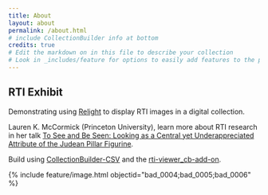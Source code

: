 ```yaml
---
title: About
layout: about
permalink: /about.html
# include CollectionBuilder info at bottom
credits: true
# Edit the markdown on in this file to describe your collection
# Look in _includes/feature for options to easily add features to the page
---
```


## RTI Exhibit

Demonstrating using [Relight](https://vcg.isti.cnr.it/relight/) to display RTI images in a digital collection. 

Lauren K. McCormick (Princeton University), learn more about RTI research in her talk [To See and Be Seen: Looking as a Central yet Underappreciated Attribute of the Judean Pillar Figurine](https://www.youtube.com/live/c2B9YoR-cfk?si=iKpsiHRXthfz70TY).

Build using [CollectionBuilder-CSV](https://github.com/CollectionBuilder/collectionbuilder-csv) and the [rti-viewer_cb-add-on](https://github.com/CollectionBuilder/rti-viewer_cb-add-on).

{% include feature/image.html objectid="bad_0004;bad_0005;bad_0006" %}